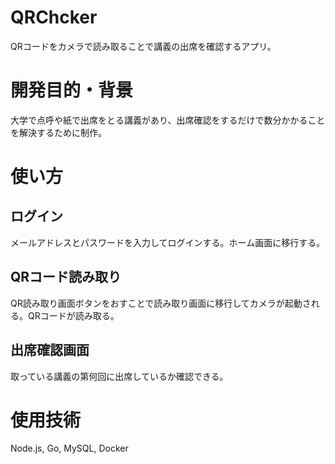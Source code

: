 # QRChcker
 
QRコードをカメラで読み取ることで講義の出席を確認するアプリ。

# 開発目的・背景
 
大学で点呼や紙で出席をとる講義があり、出席確認をするだけで数分かかることを解決するために制作。
 
# 使い方
## ログイン
メールアドレスとパスワードを入力してログインする。ホーム画面に移行する。
## QRコード読み取り
QR読み取り画面ボタンをおすことで読み取り画面に移行してカメラが起動される。QRコードが読み取る。
## 出席確認画面
取っている講義の第何回に出席しているか確認できる。

# 使用技術
Node.js, Go, MySQL, Docker

